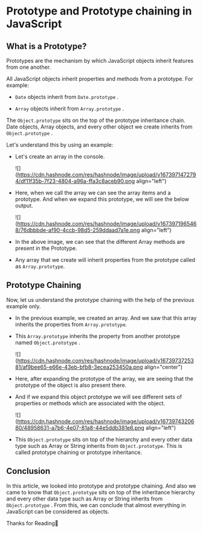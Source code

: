 # Prototype and Prototype chaining in JavaScript

## What is a Prototype?

Prototypes are the mechanism by which JavaScript objects inherit features from one another.

All JavaScript objects inherit properties and methods from a prototype. For example:

* `Date` objects inherit from `Date.prototype` .
    
* `Array` objects inherit from `Array.prototype` .
    

The `Object.prototype` sits on the top of the prototype inheritance chain. Date objects, Array objects, and every other object we create inherits from `Object.prototype` .

Let's understand this by using an example:

* Let's create an array in the console.
    
    ![](https://cdn.hashnode.com/res/hashnode/image/upload/v1673971472794/df11f35b-7f23-4804-a96a-ffa3c8aceb90.png align="left")
    
* Here, when we call the array we can see the array items and a prototype. And when we expand this prototype, we will see the below output.
    
    ![](https://cdn.hashnode.com/res/hashnode/image/upload/v1673971965468/76dbbbde-af90-4ccb-98d5-259ddaad7a1e.png align="left")
    
* In the above image, we can see that the different Array methods are present in the Prototype.
    
* Any array that we create will inherit properties from the prototype called as `Array.prototype`.
    

## Prototype Chaining

Now, let us understand the prototype chaining with the help of the previous example only.

* In the previous example, we created an array. And we saw that this array inherits the properties from `Array.prototype`.
    
* This `Array.prototype` inherits the property from another prototype named `Object.prototype` .
    
    ![](https://cdn.hashnode.com/res/hashnode/image/upload/v1673973725381/af9bee65-e66e-43eb-bfb8-3ecea253450a.png align="center")
    
* Here, after expanding the prototype of the array, we are seeing that the prototype of the object is also present there.
    
* And if we expand this object prototype we will see different sets of properties or methods which are associated with the object.
    
    ![](https://cdn.hashnode.com/res/hashnode/image/upload/v1673974320680/48958631-a7b6-4e07-81a8-44e5ddb381e6.png align="left")
    
* This `Object.prototype` sits on top of the hierarchy and every other data type such as Array or String inherits from `Object.prototype`. This is called prototype chaining or prototype inheritance.
    

## Conclusion

In this article, we looked into prototype and prototype chaining. And also we came to know that `Object.prototype` sits on top of the inheritance hierarchy and every other data type such as Array or String inherits from `Object.prototype` . From this, we can conclude that almost everything in JavaScript can be considered as objects.

Thanks for Reading🙂